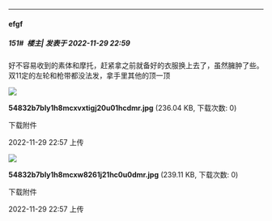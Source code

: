 

*****

####  efgf  
##### 151#         楼主| 发表于 2022-11-29 22:59

好不容易收到的素体和摩托，赶紧拿之前就备好的衣服换上去了，虽然臃肿了些。双11定的左轮和枪带都没法发，拿手里其他的顶一顶

<img src="https://img.saraba1st.com/forum/202211/29/225733qljp6lfzm49md4ud.jpg" referrerpolicy="no-referrer">

<strong>54832b7bly1h8mcxvxtigj20u01hcdmr.jpg</strong> (236.04 KB, 下载次数: 0)

下载附件

2022-11-29 22:57 上传

<img src="https://img.saraba1st.com/forum/202211/29/225742kgaqnxx5b7h65bnt.jpg" referrerpolicy="no-referrer">

<strong>54832b7bly1h8mcxw8261j21hc0u0dmr.jpg</strong> (239.11 KB, 下载次数: 0)

下载附件

2022-11-29 22:57 上传

